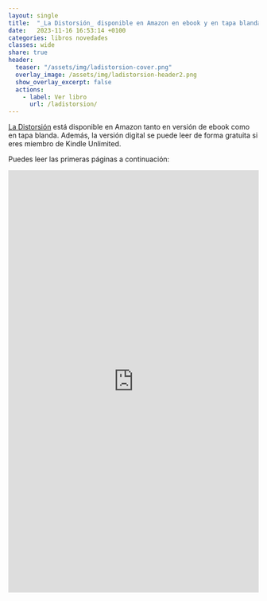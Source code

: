 ```yaml
---
layout: single
title:  "_La Distorsión_ disponible en Amazon en ebook y en tapa blanda"
date:   2023-11-16 16:53:14 +0100
categories: libros novedades
classes: wide
share: true
header:
  teaser: "/assets/img/ladistorsion-cover.png"
  overlay_image: /assets/img/ladistorsion-header2.png
  show_overlay_excerpt: false
  actions: 
    - label: Ver libro
      url: /ladistorsion/
---
```


[La Distorsión](/ladistorsion/) está disponible en Amazon tanto en versión de ebook como en tapa blanda. Además, la versión digital se puede leer de forma gratuita si eres miembro de Kindle Unlimited.

Puedes leer las primeras páginas a continuación:

<iframe type="text/html" sandbox="allow-scripts allow-same-origin allow-popups" width="536" height="850" frameborder="0" allowfullscreen style="max-width:100%" src="https://leer.amazon.es/kp/card?asin=B08F5L879M&preview=inline&linkCode=kpe&ref_=cm_sw_r_kb_dp_WNZAJ0TQ807P0AQY1QB9" ></iframe>